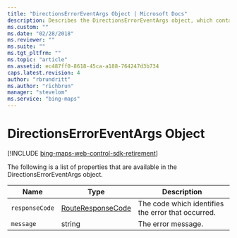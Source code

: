 ```yaml
---
title: "DirectionsErrorEventArgs Object | Microsoft Docs"
description: Describes the DirectionsErrorEventArgs object, which contains direction event errors, and provides descriptions for each of its properties.
ms.custom: ""
ms.date: "02/28/2018"
ms.reviewer: ""
ms.suite: ""
ms.tgt_pltfrm: ""
ms.topic: "article"
ms.assetid: ec487ff0-8618-45ca-a188-764247d3b734
caps.latest.revision: 4
author: "rbrundritt"
ms.author: "richbrun"
manager: "stevelom"
ms.service: "bing-maps"
---
```


# DirectionsErrorEventArgs Object

[!INCLUDE [bing-maps-web-control-sdk-retirement](../../../includes/bing-maps-web-control-sdk-retirement.md)]

The following is a list of properties that are available in the DirectionsErrorEventArgs object.

| Name           | Type              | Description                                        |
|----------------|-------------------|----------------------------------------------------|
| `responseCode` | [RouteResponseCode](routeresponsecode-enumeration.md) | The code which identifies the error that occurred. |
| `message`      | string            | The error message.                                 |